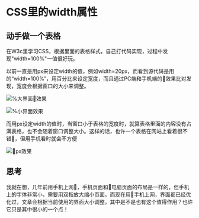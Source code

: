 # CSS里的width属性

## 动手做一个表格

在W3c里学习CSS，根据里面的表格样式，自己打代码实现，过程中发现"width=100%"一值很好玩。

以前一直是用px来设定width的值，例如width=20px，而看到源代码是用的“width=100%”，用百分比来设定宽度，而且通过PC端和手机端的效果比对发现，宽度会根据窗口的大小来调整。

![%大界面效果](https://ws4.sinaimg.cn/large/006tKfTcgy1fpdiv1y155j314k060gmf.jpg)

![%小界面效果](https://ws4.sinaimg.cn/large/006tKfTcgy1fpdiv03uwrj30m806emxv.jpg)

而用px设定width的值时，当窗口小于表格的宽度时，就算表格里面的内容没有占满表格，也不会随着窗口调整大小。这样的话，也许一个表格在网站上看着很不错，但用手机看时就会不方便

![px效果](https://ws3.sinaimg.cn/large/006tKfTcgy1fpdiv3vk0bj30om05smxt.jpg)

## 思考

我就在想，几年前用手机上网，手机页面和电脑页面的布局是一样的，但手机上的字体非常小，需要用双指放大缩小页面。而现在用手机上网，界面都已经优化过，文章会根据当前使用的界面大小调整，其中是不是也有这个值得作用？也许它只是其中很小的一个点！

